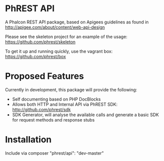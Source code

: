 PhREST API
===========

A Phalcon REST API package, based on Apigees guidelines as found in http://apigee.com/about/content/web-api-design

Please see the skeleton project for an example of the
usage: https://github.com/phrest/skeleton

To get it up and running quickly, use the vagrant box: https://github.com/phrest/box

Proposed Features
=================

Currently in development, this package will provide the following:

* Self documenting based on PHP DocBlocks
* Allows both HTTP and Internal API via PhREST SDK: http://github.com/phrest/sdk
* SDK Generator, will analyse the available calls and generate a basic SDK for request methods and response stubs

Installation
============
Include via composer "phrest/api": "dev-master"
